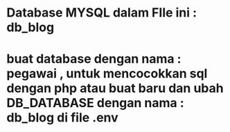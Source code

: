 
# Database MYSQL dalam FIle ini : db_blog
# buat database dengan nama : pegawai , untuk mencocokkan sql dengan php atau buat baru dan ubah DB_DATABASE dengan nama : db_blog di file .env
